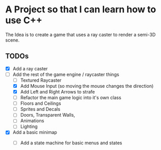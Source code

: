 # A Project so that I can learn how to use C++

The Idea is to create a game that uses a ray caster to render a semi-3D scene.

## TODOs

- [x] Add a ray caster
- [ ] Add the rest of the game engine / raycaster things
  - [ ] Textured Raycaster
  - [X] Add Mouse Input (so moving the mouse changes the direction)
  - [X] Add Left and Right Arrows to strafe
  - [ ] Refactor the main game logic into it's own class
  - [ ] Floors and Ceilings
  - [ ] Sprites and Decals
  - [ ] Doors, Transparent Walls, 
  - [ ] Animations
  - [ ] Lighting
- [x] Add a basic minimap
  - [ ] Add a state machine for basic menus and states
 
